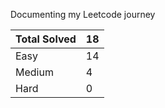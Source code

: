 Documenting my Leetcode journey


Total Solved  | 18
------------- | ------------
Easy  | 14
Medium  | 4
Hard  | 0
